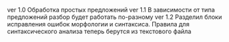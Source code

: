 ver 1.0 Обработка простых предложений
ver 1.1 В зависимости от типа предложений разбор будет работать по-разному
ver 1.2 Разделил блоки исправления ошибок морфологии и синтаксиса. Правила для синтаксического анализа теперь берутся из текстового файла
